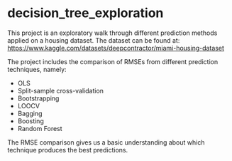 
<!-- README.md is generated from README.Rmd. Please edit that file -->

# decision_tree_exploration

<!-- badges: start -->
<!-- badges: end -->

This project is an exploratory walk through different prediction methods
applied on a housing dataset. The dataset can be found at:
<https://www.kaggle.com/datasets/deepcontractor/miami-housing-dataset>

The project includes the comparison of RMSEs from different prediction
techniques, namely:

- OLS
- Split-sample cross-validation
- Bootstrapping
- LOOCV
- Bagging
- Boosting
- Random Forest

The RMSE comparison gives us a basic understanding about which technique
produces the best predictions.
